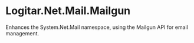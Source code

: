 # Logitar.Net.Mail.Mailgun

Enhances the System.Net.Mail namespace, using the Mailgun API for email management.
